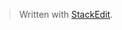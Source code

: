 


> Written with [StackEdit](https://stackedit.io/).
<!--stackedit_data:
eyJoaXN0b3J5IjpbMTQ0ODkzMjU1NV19
-->